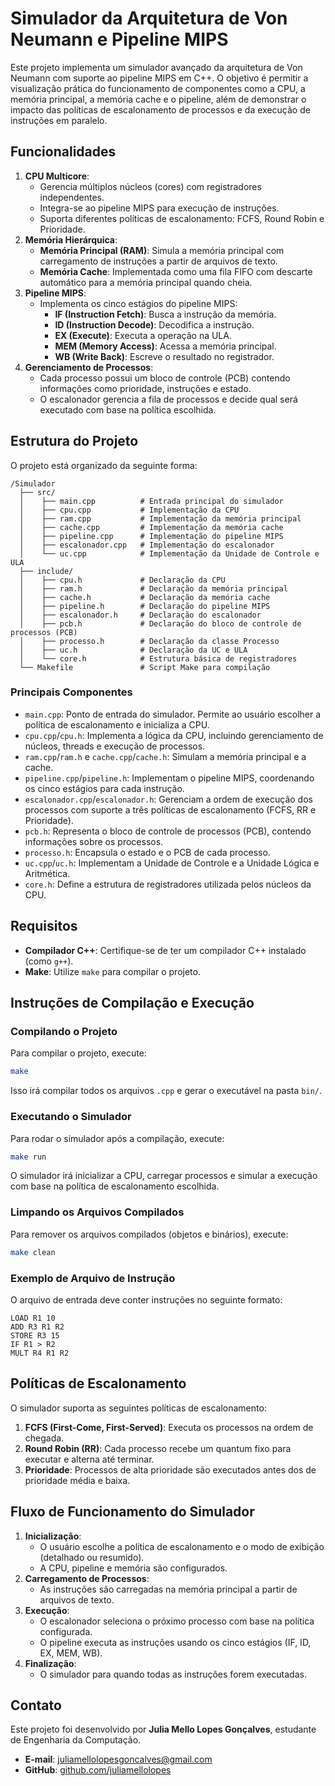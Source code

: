 # Simulador da Arquitetura de Von Neumann e Pipeline MIPS

Este projeto implementa um simulador avançado da arquitetura de Von Neumann com suporte ao pipeline MIPS em C++. O objetivo é permitir a visualização prática do funcionamento de componentes como a CPU, a memória principal, a memória cache e o pipeline, além de demonstrar o impacto das políticas de escalonamento de processos e da execução de instruções em paralelo.

## Funcionalidades

1. **CPU Multicore**:
   - Gerencia múltiplos núcleos (cores) com registradores independentes.
   - Integra-se ao pipeline MIPS para execução de instruções.
   - Suporta diferentes políticas de escalonamento: FCFS, Round Robin e Prioridade.
2. **Memória Hierárquica**:
   - **Memória Principal (RAM)**: Simula a memória principal com carregamento de instruções a partir de arquivos de texto.
   - **Memória Cache**: Implementada como uma fila FIFO com descarte automático para a memória principal quando cheia.
3. **Pipeline MIPS**:
   - Implementa os cinco estágios do pipeline MIPS:
     - **IF (Instruction Fetch)**: Busca a instrução da memória.
     - **ID (Instruction Decode)**: Decodifica a instrução.
     - **EX (Execute)**: Executa a operação na ULA.
     - **MEM (Memory Access)**: Acessa a memória principal.
     - **WB (Write Back)**: Escreve o resultado no registrador.
4. **Gerenciamento de Processos**:
   - Cada processo possui um bloco de controle (PCB) contendo informações como prioridade, instruções e estado.
   - O escalonador gerencia a fila de processos e decide qual será executado com base na política escolhida.

## Estrutura do Projeto

O projeto está organizado da seguinte forma:

```
/Simulador
  ├── src/
  │    ├── main.cpp          # Entrada principal do simulador
  │    ├── cpu.cpp           # Implementação da CPU
  │    ├── ram.cpp           # Implementação da memória principal
  │    ├── cache.cpp         # Implementação da memória cache
  │    ├── pipeline.cpp      # Implementação do pipeline MIPS
  │    ├── escalonador.cpp   # Implementação do escalonador
  │    └── uc.cpp            # Implementação da Unidade de Controle e ULA
  ├── include/
  │    ├── cpu.h             # Declaração da CPU
  │    ├── ram.h             # Declaração da memória principal
  │    ├── cache.h           # Declaração da memória cache
  │    ├── pipeline.h        # Declaração do pipeline MIPS
  │    ├── escalonador.h     # Declaração do escalonador
  │    ├── pcb.h             # Declaração do bloco de controle de processos (PCB)
  │    ├── processo.h        # Declaração da classe Processo
  │    ├── uc.h              # Declaração da UC e ULA
  │    └── core.h            # Estrutura básica de registradores
  └── Makefile               # Script Make para compilação
```

### Principais Componentes

- `main.cpp`: Ponto de entrada do simulador. Permite ao usuário escolher a política de escalonamento e inicializa a CPU.
- `cpu.cpp`/`cpu.h`: Implementa a lógica da CPU, incluindo gerenciamento de núcleos, threads e execução de processos.
- `ram.cpp`/`ram.h` e `cache.cpp`/`cache.h`: Simulam a memória principal e a cache.
- `pipeline.cpp`/`pipeline.h`: Implementam o pipeline MIPS, coordenando os cinco estágios para cada instrução.
- `escalonador.cpp`/`escalonador.h`: Gerenciam a ordem de execução dos processos com suporte a três políticas de escalonamento (FCFS, RR e Prioridade).
- `pcb.h`: Representa o bloco de controle de processos (PCB), contendo informações sobre os processos.
- `processo.h`: Encapsula o estado e o PCB de cada processo.
- `uc.cpp`/`uc.h`: Implementam a Unidade de Controle e a Unidade Lógica e Aritmética.
- `core.h`: Define a estrutura de registradores utilizada pelos núcleos da CPU.

## Requisitos

- **Compilador C++**: Certifique-se de ter um compilador C++ instalado (como `g++`).
- **Make**: Utilize `make` para compilar o projeto.

## Instruções de Compilação e Execução

### Compilando o Projeto

Para compilar o projeto, execute:

```bash
make
```

Isso irá compilar todos os arquivos `.cpp` e gerar o executável na pasta `bin/`.

### Executando o Simulador

Para rodar o simulador após a compilação, execute:

```bash
make run
```

O simulador irá inicializar a CPU, carregar processos e simular a execução com base na política de escalonamento escolhida.

### Limpando os Arquivos Compilados

Para remover os arquivos compilados (objetos e binários), execute:

```bash
make clean
```

### Exemplo de Arquivo de Instrução

O arquivo de entrada deve conter instruções no seguinte formato:

```plaintext
LOAD R1 10
ADD R3 R1 R2
STORE R3 15
IF R1 > R2
MULT R4 R1 R2
```

## Políticas de Escalonamento

O simulador suporta as seguintes políticas de escalonamento:

1. **FCFS (First-Come, First-Served)**: Executa os processos na ordem de chegada.
2. **Round Robin (RR)**: Cada processo recebe um quantum fixo para executar e alterna até terminar.
3. **Prioridade**: Processos de alta prioridade são executados antes dos de prioridade média e baixa.

## Fluxo de Funcionamento do Simulador

1. **Inicialização**:
   - O usuário escolhe a política de escalonamento e o modo de exibição (detalhado ou resumido).
   - A CPU, pipeline e memória são configurados.
2. **Carregamento de Processos**:
   - As instruções são carregadas na memória principal a partir de arquivos de texto.
3. **Execução**:
   - O escalonador seleciona o próximo processo com base na política configurada.
   - O pipeline executa as instruções usando os cinco estágios (IF, ID, EX, MEM, WB).
4. **Finalização**:
   - O simulador para quando todas as instruções forem executadas.

## Contato

Este projeto foi desenvolvido por **Julia Mello Lopes Gonçalves**, estudante de Engenharia da Computação.

- **E-mail**: juliamellolopesgoncalves@gmail.com
- **GitHub**: [github.com/juliamellolopes](https://github.com/juliamellolopes)